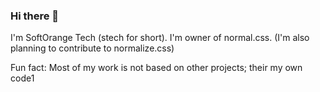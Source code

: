 ### Hi there 👋

I'm SoftOrange Tech (stech for short).
I'm owner of normal.css. (I'm also planning to contribute to normalize.css)

Fun fact: Most of my work is not based on other projects; their my own code1
<!--
**softorangetech200/softorangetech200** is a ✨ _special_ ✨ repository because its `README.md` (this file) appears on your GitHub profile.

Here are some ideas to get you started:

- 🔭 I’m currently working on ...
- 🌱 I’m currently learning ...
- 👯 I’m looking to collaborate on ...
- 🤔 I’m looking for help with ...
- 💬 Ask me about ...
- 📫 How to reach me: ...
- 😄 Pronouns: ...
- ⚡ Fun fact: ...
-->
